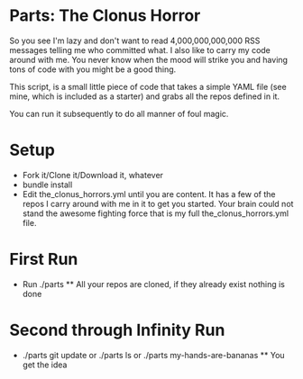 # Parts: The Clonus Horror

So you see I'm lazy and don't want to read 4,000,000,000,000 RSS messages telling me who committed what.  I also like to carry my code around with me.   You never know when the mood will strike you and having tons of code with you might be a good thing.   

This script, is a small little piece of code that takes a simple YAML file (see mine, which is included as a starter) and grabs all the repos defined in it.

You can run it subsequently to do all manner of foul magic.

# Setup

* Fork it/Clone it/Download it, whatever
* bundle install
* Edit the_clonus_horrors.yml until you are content.  It has a few of the repos I carry around with me in it to get you started.  Your brain could not stand the awesome fighting force that is my full the_clonus_horrors.yml file.

# First Run
* Run ./parts
** All your repos are cloned, if they already exist nothing is done

# Second through Infinity Run
* ./parts git update or ./parts ls or ./parts my-hands-are-bananas
** You get the idea

